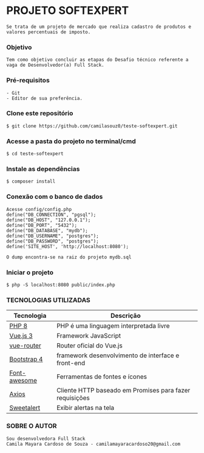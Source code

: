 # PROJETO SOFTEXPERT #
    Se trata de um projeto de mercado que realiza cadastro de produtos e valores percentuais de imposto.

### Objetivo
    Tem como objetivo concluir as etapas do Desafio técnico referente a vaga de Desenvolvedor(a) Full Stack.

### Pré-requisitos
    - Git
    - Editor de sua preferência.

### Clone este repositório
    $ git clone https://github.com/camilasouz0/teste-softexpert.git

### Acesse a pasta do projeto no terminal/cmd
    $ cd teste-softexpert

### Instale as dependências
    $ composer install

### Conexão com o banco de dados
    Acesse config/config.php
    define("DB_CONNECTION", "pgsql");
    define("DB_HOST", "127.0.0.1");
    define("DB_PORT", "5432");
    define("DB_DATABASE", "mydb");
    define("DB_USERNAME", "postgres");
    define("DB_PASSWORD", "postgres");
    define('SITE_HOST', 'http://localhost:8080');

    O dump encontra-se na raiz do projeto mydb.sql
### Iniciar o projeto
    $ php -S localhost:8080 public/index.php
### TECNOLOGIAS UTILIZADAS

| Tecnologia            | Descrição                                               |
| --------------------- | --------------------------------------------------------|
| [PHP 8]               | PHP é uma linguagem interpretada livre                  |
| [Vue.js 3]            | Framework JavaScript                                    |
| [vue-router]          | Router oficial do Vue.js                                |
| [Bootstrap 4]         | framework desenvolvimento de interface e front-end      |
| [Font-awesome]        | Ferramentas de fontes e ícones                          |
| [Axios]               | Cliente HTTP baseado em Promises para fazer requisições |
| [Sweetalert]          | Exibir alertas na tela              |

[PHP 8]: https://www.php.net
[Vue.js 3]: https://vuejs.org
[vue-router]: https://github.com/vuejs/vue-router
[Bootstrap 4]: https://getbootstrap.com/docs/4.6/getting-started/introduction/
[Font-awesome]: https://fontawesome.com
[Axios]: https://axios-http.com/ptbr/docs/intro
[Sweetalert]: https://sweetalert2.github.io

### SOBRE O AUTOR
    Sou desenvolvedora Full Stack
    Camila Mayara Cardoso de Souza - camilamayaracardoso20@gmail.com
